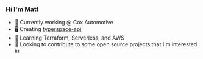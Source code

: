 ### Hi I'm Matt

- 🔭 Currently working @ Cox Automotive
- 🖥️ Creating [typerspace-api](https://github.com/MatthewDamiata/typerspace-api)
- 🌱 Learning Terraform, Serverless, and AWS
- 👯 Looking to contribute to some open source projects that I'm interested in
